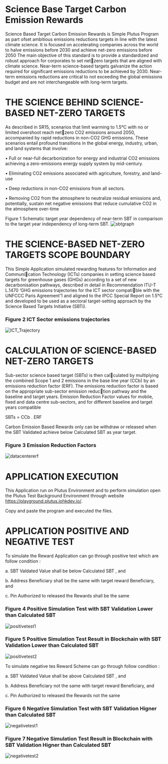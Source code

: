 # Science Base Target Carbon Emission Rewards
Science Based Target Carbon Emission Rewards is Simple Plutus Program as part ofset ambitious emissions reductions targets in line with  the latest climate science. It is focused on accelerating companies across the world to halve emissions  before 2030 and achieve net-zero emissions before 2050
The main objective of this standard is to provide a standardized and robust approach for corporates to set netzero targets that are aligned with climate science.
Near-term science-based targets galvanize the action required for significant emissions reductions to be achieved by 2030. Near-term emissions reductions are critical to not exceeding the global emissions budget and are not interchangeable with long-term targets.

# THE SCIENCE BEHIND SCIENCE-BASED NET-ZERO TARGETS
As described in SR15, scenarios that limit warming to 1.5°C with no or limited overshoot reach netzero CO2  emissions around 2050, accompanied by rapid reductions in non-CO2  GHG emissions. 
These scenarios entail profound transitions in the global energy, industry, urban, and land systems that involve:

• Full or near-full decarbonization for energy and industrial CO2 emissions achieving a zero-emissions energy supply system by mid-century.

• Eliminating CO2  emissions associated with agriculture, forestry, and land-use

• Deep reductions in non-CO2  emissions from all sectors.

• Removing CO2  from the atmosphere to neutralize residual emissions and, potentially, sustain net negative emissions that reduce cumulative CO2  in the atmosphere over-time

Figure 1 Schematic target year dependency of near-term SBT in comparison to the target year independency of long-term SBT. 
![sbtgraph](https://user-images.githubusercontent.com/77085029/208818638-70e22af1-1cc7-4964-8b29-1b0d8b14cc76.jpg)

# THE SCIENCE-BASED NET-ZERO TARGETS SCOPE BOUNDARY
This Simple Application simulated rewarding features for Information and Communication Technology (ICTs) companies in setting science based targets for greenhouse gases (GHGs) according to a set of new decarbonisation pathways, described in detail in Recommendation ITU-T L.1470 ‘GHG emissions trajectories for the ICT sector compatible with the UNFCCC Paris Agreement’1  and aligned to the IPCC Special Report on 1.5°C and developed to be used as a sectoral target-setting approach by the Science Based Targets Initiative (SBTi).

### Figure 2 ICT Sector emissions trajectories
![ICT_Trajectory](https://user-images.githubusercontent.com/77085029/208819561-f5c8e01b-ab05-496f-b346-6e172d48ad21.png)

# CALCULATION OF SCIENCE-BASED NET-ZERO TARGETS
Sub-sector science based target (SBTs) is then calculated by multiplying the combined Scope 1 and 2 emissions in the base line year (CCb) by an emissions reduction factor (ERF). 
The emissions reduction factor is based on the appropriate sub-sector emission reduction pathway  and the baseline and target years.
Emission Reduction Factor values for mobile, fixed and data centre sub-sectors, and for different baseline and target years compatible

SBTs = CCb . ERF

Carbon Emission Based Rewards only can be withdraw or released when the SBT Validated achieve below Calculated SBT as year target.

### Figure 3 Emission Reduction Factors
![datacentererf](https://user-images.githubusercontent.com/77085029/208820173-c70956eb-e047-443b-89ae-ce5f782cbb27.png)

# APPLICATION EXECUTION
This Application run on Plutus Environment and to perform simulation open the Plutus Test Background Environment through website https://playground.plutus.iohkdev.io/.

Copy and paste the program and executed the files.

# APPLICATION POSITIVE AND NEGATIVE TEST
To simulate the Reward Application can go through positive test which are follow condition :

a. SBT Valdated Value shall be below Calculated SBT , and

b. Address Beneficiary shall be the same with target reward Beneficiary, and

c. Pin Authorized to released the Rewards shall be the same

### Figure 4 Positive Simulation Test with SBT Validation Lower than Calculated SBT 
![positivetest1](https://user-images.githubusercontent.com/77085029/208822936-473bafd7-1120-40a1-9206-24c31bc0930f.png)


### Figure 5 Positive Simulation Test Result in Blockchain with SBT Validation Lower than Calculated SBT
![positivetest2](https://user-images.githubusercontent.com/77085029/208822954-ab5aaadf-262a-44d5-8ce8-d55e30f8390b.png)

To simulate negative tes Reward Scheme can go through follow condition :

a. SBT Valdated Value shall be above Calculated SBT , and

b. Address Beneficiary not the same with target reward Beneficiary, and

c. Pin Authorized to released the Rewards not the same


### Figure 6 Negative Simulation Test with SBT Validation Higner than Calculated SBT 
![negativetest1](https://user-images.githubusercontent.com/77085029/208822233-dfac0f53-4f65-4606-8be1-489909a6cff2.png)


### Figure 7 Negative Simulation Test Result in Blockchain with SBT Validation Higner than Calculated SBT
![negativetest2](https://user-images.githubusercontent.com/77085029/208822245-a353c5ca-72ef-44bd-8c93-c0e1f32cb64f.png)
